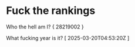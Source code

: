 # Fuck the rankings

Who the hell am I?
{ 28219002 }

What fucking year is it?
[ 2025-03-20T04:53:20Z ]
